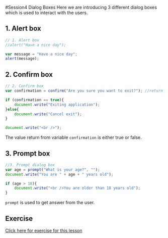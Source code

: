 #Session4 Dialog Boxes
Here we are introducing 3 different dialog boxes which is used to interact with the users. 

## 1. Alert box

```javascript
// 1. Alert box
//alert("Have a nice day");

var message = "Have a nice day";
alert(message);
```

## 2. Confirm box

```javascript
// 2. Confirm box 
var confirmation = confirm("Are you sure you want to exit?"); //return true or false

if (confirmation == true){
	document.write("Exiting application");
}else{
	document.write("Cancel exit");
}

document.write("<br />");
```

The value return from variable `confirmation` is either true or false.

## 3. Prompt box

```javascript
//3. Prompt dialog box
var age = prompt("What is your age?", "");
document.write("You are " + age + " years old");

if (age > 18){
	document.write("<br />You are older than 18 years old");
}
```

`prompt` is used to get answer from the user. 


## Exercise 
[Click here for exercise for this lesson]()